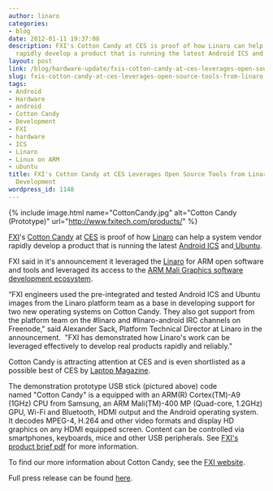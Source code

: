 ```yaml
---
author: linaro
categories:
- blog
date: 2012-01-11 19:37:08
description: FXI's Cotton Candy at CES is proof of how Linaro can help a system vendor
  rapidly develop a product that is running the latest Android ICS and Ubuntu.
layout: post
link: /blog/hardware-update/fxis-cotton-candy-at-ces-leverages-open-source-tools-from-linaro-for-rapid-development/
slug: fxis-cotton-candy-at-ces-leverages-open-source-tools-from-linaro-for-rapid-development
tags:
- Android
- Hardware
- android
- Cotton Candy
- Development
- FXI
- hardware
- ICS
- Linaro
- Linux on ARM
- ubuntu
title: FXI's Cotton Candy at CES Leverages Open Source Tools from Linaro for Rapid
  Development
wordpress_id: 1148
---
```


{% include image.html name="CottonCandy.jpg" alt="Cotton Candy (Prototype)" url="http://www.fxitech.com/products/" %}

[FXI](http://www.fxitech.com/)'s [Cotton Candy](http://www.fxitech.com/products/) at [CES](http://www.cesweb.org/) is proof of how [Linaro](/) can help a system vendor rapidly develop a product that is running the latest [Android ICS](http://www.android.com/about/ice-cream-sandwich/) and[ Ubuntu](http://www.ubuntu.com/ubuntu).

FXI said in it's announcement it leveraged the [Linaro](/) for ARM open software and tools and leveraged its access to the [ARM Mali Graphics software development ecosystem](http://www.malideveloper.com/).

“FXI engineers used the pre-integrated and tested Android ICS and Ubuntu images from the Linaro platform team as a base in developing support for two new operating systems on Cotton Candy. They also got support from the platform team on the #linaro and #linaro-android IRC channels on Freenode," said Alexander Sack, Platform Technical Director at Linaro in the announcement.  "FXI has demonstrated how Linaro's work can be leveraged effectively to develop real products rapidly and reliably."

Cotton Candy is attracting attention at CES and is even shortlisted as a possible best of CES by [Laptop Magazine](http://blog.laptopmag.com/readers-choice-for-best-of-ces-2012-voting-open-until-112-at-noon-est).

The demonstration prototype USB stick (pictured above) code named "Cotton Candy" is a equipped with an ARM(R) Cortex(TM)-A9 (1GHz) CPU from Samsung, an ARM Mali(TM)-400 MP (Quad-core, 1.2GHz) GPU, Wi-Fi and Bluetooth, HDMI output and the Android operating system. It decodes MPEG-4, H.264 and other video formats and display HD graphics on any HDMI equipped screen. Content can be controlled via smartphones, keyboards, mice and other USB peripherals. See [FXI's product brief pdf](http://www.fxitech.com/wp-content/uploads/2010/12/productbrief_cottoncandy.pdf) for more information.

To find our more information about Cotton Candy, see the [FXI website](http://www.fxitech.com/products/).

Full press release can be found [here](http://www.virtualpressoffice.com/detail.do?contentId=692736&companyId=7574&showId=1575).